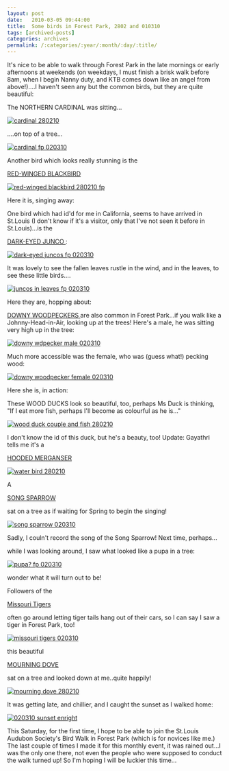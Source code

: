 ```yaml
---
layout: post
date:	2010-03-05 09:44:00
title:  Some birds in Forest Park, 2802 and 010310
tags: [archived-posts]
categories: archives
permalink: /:categories/:year/:month/:day/:title/
---
```

It's nice to be able to walk through Forest Park in the late mornings or early afternoons at weekends (on weekdays, I must finish a brisk walk before 8am, when I begin Nanny duty, and KTB comes down like an angel from above!)....I haven't seen any but the common birds, but they are quite beautiful:

The NORTHERN CARDINAL was sitting...


<a href="http://s967.photobucket.com/albums/ae160/pedoral/?action=view&amp;current=IMG_2236.jpg" target="_blank"><img src="http://i967.photobucket.com/albums/ae160/pedoral/IMG_2236.jpg" border="0" alt="cardinal 280210"></a>

<lj-cut text="no Rara Aves here, but some lovely birds...">


....on top of a tree...

<a href="http://s967.photobucket.com/albums/ae160/pedoral/?action=view&amp;current=IMG_2258.jpg" target="_blank"><img src="http://i967.photobucket.com/albums/ae160/pedoral/IMG_2258.jpg" border="0" alt="cardinal fp 020310"></a>

Another bird which looks really stunning is the 

<a href="http://en.wikipedia.org/wiki/Red-winged_Blackbird"> RED-WINGED BLACKBIRD </a>

<a href="http://s967.photobucket.com/albums/ae160/pedoral/?action=view&amp;current=IMG_2255.jpg" target="_blank"><img src="http://i967.photobucket.com/albums/ae160/pedoral/IMG_2255.jpg" border="0" alt="red-winged blackbird 280210 fp"></a>

Here it is, singing away:

<lj-embed id="240"/>

One bird which <lj user="yathin"> had id'd for me in California, seems to have arrived in St.Louis (I don't know if it's a visitor, only that I've not seen it before in St.Louis)...is the



<a href="http://en.wikipedia.org/wiki/Dark-eyed_Junco">DARK-EYED JUNCO </a>:

<a href="http://s967.photobucket.com/albums/ae160/pedoral/?action=view&amp;current=IMG_2289.jpg" target="_blank"><img src="http://i967.photobucket.com/albums/ae160/pedoral/IMG_2289.jpg" border="0" alt="dark-eyed juncos fp 020310"></a>

It was lovely to see the fallen leaves rustle in the wind, and in the leaves, to see these little birds....


<a href="http://s967.photobucket.com/albums/ae160/pedoral/?action=view&amp;current=IMG_2296.jpg" target="_blank"><img src="http://i967.photobucket.com/albums/ae160/pedoral/IMG_2296.jpg" border="0" alt="juncos in leaves fp 020310"></a>

Here they are, hopping about:

<lj-embed id="241"/>


<a href="http://en.wikipedia.org/wiki/Downy_Woodpecker"> DOWNY WOODPECKERS </a> are also common in Forest Park...if you walk like a Johnny-Head-in-Air, looking up at the trees! Here's a male, he was sitting very high up in the tree:


<a href="http://s967.photobucket.com/albums/ae160/pedoral/?action=view&amp;current=IMG_2269.jpg" target="_blank"><img src="http://i967.photobucket.com/albums/ae160/pedoral/IMG_2269.jpg" border="0" alt="downy wdpecker male 020310"></a>

Much more accessible was the female, who was (guess what!) pecking wood:

<a href="http://s967.photobucket.com/albums/ae160/pedoral/?action=view&amp;current=IMG_2282.jpg" target="_blank"><img src="http://i967.photobucket.com/albums/ae160/pedoral/IMG_2282.jpg" border="0" alt="downy woodpecker female 020310"></a>

Here she is, in action:


<lj-embed id="242"/>

These WOOD DUCKS look so beautiful, too, perhaps Ms Duck is thinking, "If I eat more fish, perhaps I'll become as colourful as he is..."


<a href="http://s967.photobucket.com/albums/ae160/pedoral/?action=view&amp;current=IMG_2248.jpg" target="_blank"><img src="http://i967.photobucket.com/albums/ae160/pedoral/IMG_2248.jpg" border="0" alt="wood duck couple and fish 280210"></a>

I don't know the id of this duck, but he's a beauty, too! Update: Gayathri tells me it's a 

<a href="http://en.wikipedia.org/wiki/Hooded_Merganser">HOODED MERGANSER </a>

<a href="http://s967.photobucket.com/albums/ae160/pedoral/?action=view&amp;current=IMG_2250.jpg" target="_blank"><img src="http://i967.photobucket.com/albums/ae160/pedoral/IMG_2250.jpg" border="0" alt="water bird 280210"></a>


A 

<a href="http://en.wikipedia.org/wiki/Song_sparrow"> SONG SPARROW </a>

sat on a tree as if waiting for Spring to begin the singing!

<a href="http://s967.photobucket.com/albums/ae160/pedoral/?action=view&amp;current=IMG_2293.jpg" target="_blank"><img src="http://i967.photobucket.com/albums/ae160/pedoral/IMG_2293.jpg" border="0" alt="song sparrow 020310"></a>

Sadly, I couln't record the song of the Song Sparrow! Next time, perhaps...

while I was looking around, I saw what looked like a pupa in a tree:


<a href="http://s967.photobucket.com/albums/ae160/pedoral/?action=view&amp;current=IMG_2261.jpg" target="_blank"><img src="http://i967.photobucket.com/albums/ae160/pedoral/IMG_2261.jpg" border="0" alt="pupa? fp 020310"></a>

wonder what it will turn out to be!

Followers of the 

<a href="http://en.wikipedia.org/wiki/Missouri_Tigers"> Missouri Tigers </a>

often go around letting tiger tails hang out of their cars, so I can say I saw a tiger in Forest Park, too!

<a href="http://s967.photobucket.com/albums/ae160/pedoral/?action=view&amp;current=IMG_2268.jpg" target="_blank"><img src="http://i967.photobucket.com/albums/ae160/pedoral/IMG_2268.jpg" border="0" alt="missouri tigers 020310"></a>



this beautiful

<a href="http://en.wikipedia.org/wiki/Mourning_Dove"> MOURNING DOVE </a>

sat on a tree and looked down at me..quite happily!


<a href="http://s967.photobucket.com/albums/ae160/pedoral/?action=view&amp;current=IMG_2256.jpg" target="_blank"><img src="http://i967.photobucket.com/albums/ae160/pedoral/IMG_2256.jpg" border="0" alt="mourning dove 280210"></a>

</lj-cut>

It was getting late, and chillier, and I caught the sunset as I walked home:


<a href="http://s967.photobucket.com/albums/ae160/pedoral/?action=view&amp;current=IMG_2267.jpg" target="_blank"><img src="http://i967.photobucket.com/albums/ae160/pedoral/IMG_2267.jpg" border="0" alt="020310 sunset enright"></a>

This Saturday, for the first time, I hope to be able to join the St.Louis Audubon Society's Bird Walk in Forest Park (which is for novices like me.) The last couple of times I made it for this monthly event, it was rained out...I was the only one there, not even the people who were supposed to conduct the walk turned up! So I'm hoping I will be luckier this time...
